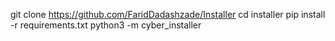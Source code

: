 git clone https://github.com/FaridDadashzade/Installer
cd installer
pip install -r requirements.txt
python3 -m cyber_installer
